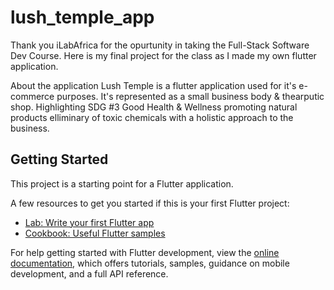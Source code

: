 # lush_temple_app

Thank you iLabAfrica for the opurtunity in taking the Full-Stack Software Dev Course. Here is my final project for the class as I made my own flutter application. 

About the application
Lush Temple is a flutter application used for it's e-commerce purposes. It's represented as a small business body & thearputic shop. Highlighting SDG #3 Good Health & Wellness promoting natural products elliminary of toxic chemicals with a holistic approach to the business. 

## Getting Started

This project is a starting point for a Flutter application.

A few resources to get you started if this is your first Flutter project:

- [Lab: Write your first Flutter app](https://docs.flutter.dev/get-started/codelab)
- [Cookbook: Useful Flutter samples](https://docs.flutter.dev/cookbook)

For help getting started with Flutter development, view the
[online documentation](https://docs.flutter.dev/), which offers tutorials,
samples, guidance on mobile development, and a full API reference.
